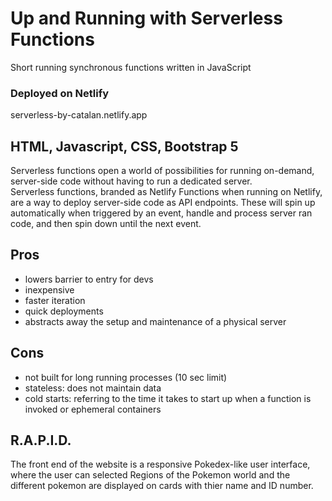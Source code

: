 # Up and Running with Serverless Functions 
Short running synchronous functions written in JavaScript

### Deployed on Netlify
serverless-by-catalan.netlify.app

## HTML, Javascript, CSS, Bootstrap 5

Serverless functions open a world of possibilities for running on-demand, server-side code without having to run a dedicated server.<br>
Serverless functions, branded as Netlify Functions when running on Netlify, are a way to deploy server-side code as API endpoints. These will spin up automatically when triggered by an event, handle and process server ran code, and then spin down until the next event.

## Pros
- lowers barrier to entry for devs
- inexpensive
- faster iteration
- quick deployments
- abstracts away the setup and maintenance of a physical server
## Cons
- not built for long running processes (10 sec limit)
- stateless: does not maintain data
- cold starts: referring to the time it takes to start up when a function is invoked or ephemeral containers

## R.A.P.I.D.
The front end of the website is a responsive Pokedex-like user interface, where the user can selected Regions of the Pokemon world and the different pokemon are displayed on cards with thier name and ID number.
